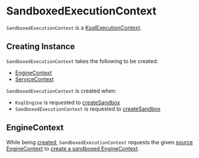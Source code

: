 # SandboxedExecutionContext

`SandboxedExecutionContext` is a [KsqlExecutionContext](KsqlExecutionContext.md).

## Creating Instance

`SandboxedExecutionContext` takes the following to be created:

* <span id="sourceContext"> [EngineContext](EngineContext.md)
* <span id="serviceContext"> [ServiceContext](ServiceContext.md)

`SandboxedExecutionContext` is created when:

* `KsqlEngine` is requested to [createSandbox](KsqlEngine.md#createSandbox)
* `SandboxedExecutionContext` is requested to [createSandbox](SandboxedExecutionContext.md#createSandbox)

## <span id="engineContext"> EngineContext

While being [created](#creating-instance), `SandboxedExecutionContext` requests the given [source EngineContext](#sourceContext) to [create a sandboxed EngineContext](EngineContext.md#createSandbox).
